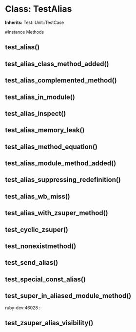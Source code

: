# Class: TestAlias
**Inherits:** Test::Unit::TestCase
    




#Instance Methods
## test_alias() [](#method-i-test_alias)

## test_alias_class_method_added() [](#method-i-test_alias_class_method_added)

## test_alias_complemented_method() [](#method-i-test_alias_complemented_method)

## test_alias_in_module() [](#method-i-test_alias_in_module)

## test_alias_inspect() [](#method-i-test_alias_inspect)

## test_alias_memory_leak() [](#method-i-test_alias_memory_leak)

## test_alias_method_equation() [](#method-i-test_alias_method_equation)

## test_alias_module_method_added() [](#method-i-test_alias_module_method_added)

## test_alias_suppressing_redefinition() [](#method-i-test_alias_suppressing_redefinition)

## test_alias_wb_miss() [](#method-i-test_alias_wb_miss)

## test_alias_with_zsuper_method() [](#method-i-test_alias_with_zsuper_method)

## test_cyclic_zsuper() [](#method-i-test_cyclic_zsuper)

## test_nonexistmethod() [](#method-i-test_nonexistmethod)

## test_send_alias() [](#method-i-test_send_alias)

## test_special_const_alias() [](#method-i-test_special_const_alias)

## test_super_in_aliased_module_method() [](#method-i-test_super_in_aliased_module_method)
ruby-dev:46028
:   

## test_zsuper_alias_visibility() [](#method-i-test_zsuper_alias_visibility)

